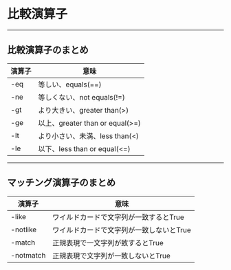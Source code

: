# 比較演算子

***

## 比較演算子のまとめ

|演算子|意味|
|--|--|
|-eq|等しい、equals(==)|
|-ne|等しくない、not equals(!=)|
|-gt|より大きい、greater than(>)|
|-ge|以上、greater than or equal(>=)|
|-lt|より小さい、未満、less than(<)|
|-le|以下、less than or equal(<=)|

***

## マッチング演算子のまとめ

|演算子|意味|
|--|--|
|-like|ワイルドカードで文字列が一致するとTrue|
|-notlike|ワイルドカードで文字列が一致しないとTrue|
|-match|正規表現で一文字列が致するとTrue|
|-notmatch|正規表現で文字列が一致しないとTrue|
